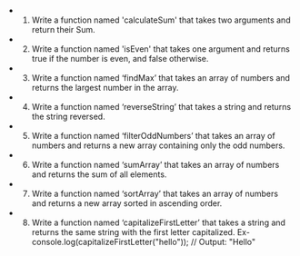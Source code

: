 * 1. Write a function named 'calculateSum' that takes two arguments and return their Sum.

* 2. Write a function named 'isEven' that takes one argument and returns true if the number is even, and false otherwise.

* 3. Write a function named ‘findMax’ that takes an array of numbers and returns the largest number in the array.

* 4. Write a function named ‘reverseString’ that takes a string and returns the string reversed.

* 5. Write a function named ‘filterOddNumbers’ that takes an array of numbers and returns a new array containing only the odd numbers.

* 6. Write a function named ‘sumArray’ that takes an array of numbers and returns the sum of all elements.

* 7. Write a function named ‘sortArray’ that takes an array of numbers and returns a new array sorted in ascending order.

* 8. Write a function named ‘capitalizeFirstLetter’ that takes a string and returns the same string with the first letter capitalized. Ex-  console.log(capitalizeFirstLetter("hello"));  // Output:  "Hello"

